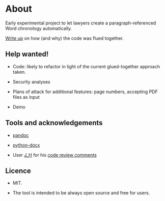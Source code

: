 # About

Early experimental project to let lawyers create a paragraph-referenced Word chronology automatically.

[Write up](https://technical-blog.3willows.xyz/2024-10-21-generate-chronology-first-steps/) on how (and why) the code was flued together.

## Help wanted!

- Code: likely to refactor in light of the current glued-together approach taken.

- Security analyses

- Plans of attack for additional features: page numbers, accepting PDF files as input

- Demo

## Tools and acknowledgements

- [pandoc](https://pandoc.org/)
  
- [python-docx](https://python-docx.readthedocs.io/en/latest/)
  
- User [J_H](https://codereview.stackexchange.com/users/145459/j-h) for his [code review comments](https://codereview.stackexchange.com/questions/294181/flask-app-that-generates-word-chronology-from-word-document)


## Licence

- MIT.

- The tool is intended to be always open source and free for users.
